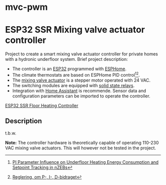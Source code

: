 # mvc-pwm
<!-- [![GitHub release (latest by date)](https://img.shields.io/github/v/release/jnasholm/mvc-pwm)](https://github.com/jnasholm/mvc-pwm/releases) -->
<!-- ![GitHub last commit](https://img.shields.io/github/last-commit/jnasholm/mvc-pwm) -->

# ESP32 SSR Mixing valve actuator controller

Project to create a smart mixing valve actuator controller for private homes with a hydronic underfloor system. Brief project description:

- The controller is an [ESP32](https://www.olimex.com/Products/IoT/ESP32/ESP32-DevKit-LiPo/open-source-hardware) programmed with [ESPHome](https://esphome.io/).
- The climate thermostats are based on ESPHome PID control[^1][^2].
- The [mixing valve actuator](https://esbe.eu/group/products/rotary-actuators/ara600-3-point) is a stepper motor operated with 24 VAC.
- The switching modules are equipped with [solid state relays](https://www.velleman.eu/products/view/?id=461412).
- Integration with [Home Assistant](https://www.home-assistant.io/) is recommende. Sensor data and configuration parameters can be imported to operate the controller.

[ESP32 SSR Floor Heating Controller](https://github.com/jnasholm/fhc-pwm)

## Description

t.b.w.

**Note:** The controller hardware is theoretically capable of operating 110-230 VAC mixing valve actuators. This will however not be tested in the project.

[^1]: [PI Parameter Influence on Underfloor Heating Energy Consumption and Setpoint Tracking in nZEBs](https://www.mdpi.com/1996-1073/13/8/2068)
[^2]: [Reglering, om P-, I-, D-bidraget](https://www.bastec.se/anvandarmanual/reglering-p-i-d-bidraget/)
